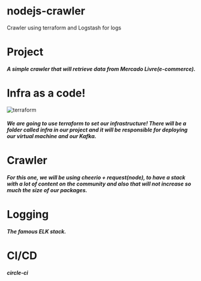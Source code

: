 # nodejs-crawler
Crawler using terraform and Logstash for logs

# Project
##### A simple crawler that will retrieve data from Mercado Livre(e-commerce).

# Infra as a code!
![terraform](https://miro.medium.com/max/472/1*rmwpOy4OtvgVz3yJvBetuQ.png)
##### We are going to use terraform to set our infrastructure! There will be a folder called infra in our project and it will be responsible for deploying our virtual machine and our Kafka.

# Crawler
##### For this one, we will be using cheerio + request(node), to have a stack with a lot of content on the community and also that will not increase so much the size of our packages.

# Logging

##### The famous ELK stack.

# CI/CD

##### circle-ci

